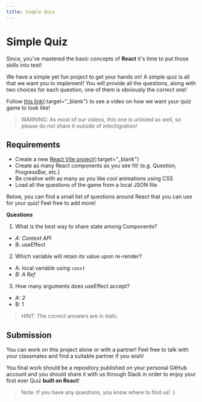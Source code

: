```yaml
---
title: Simple Quiz
---
```


# Simple Quiz

Since, you've mastered the basic concepts of **React** it's time to put those skills into test!

We have a simple yet fun project to get your hands on! A simple quiz is all that we want you to implement! You will provide all the questions, along with two choices for each question, one of them is obviously the correct one!

Follow [this link](https://www.youtube.com/watch?v=3YUI2S7iot8){:target="_blank"} to see a video on how we want your quiz game to look like!

> WARNING: As most of our videos, this one is unlisted as well, so please do not share it outside of intechgration!

## Requirements

- Create a new [React Vite project](https://vitejs.dev/){:target="_blank"}
- Create as many React components as you see fit! (e.g. Question, ProgressBar, etc.)
- Be creative with as many as you like cool animations using CSS
- Load all the questions of the game from a local JSON file

Below, you can find a small list of questions around React that you can use for your quiz! Feel free to add more!

**Questions**

1. What is the best way to share state among Components?
  - _A: Context API_
  - B: useEffect
2. Which variable will retain its value upon re-render?
  - A: local variable using `const`
  - _B: A Ref_
3. How many arguments does useEffect accept?
  - _A: 2_
  - B: 1

> HINT: The correct answers are in _italic_.

## Submission

You can work on this project alone or with a partner! Feel free to talk with your classmates and find a suitable partner if you wish!

You final work should be a repository published on your personal GitHub account and you should share it with us through Slack in order to enjoy your first ever Quiz **built on React**!

> Note: If you have any questions, you know where to find us! :)
